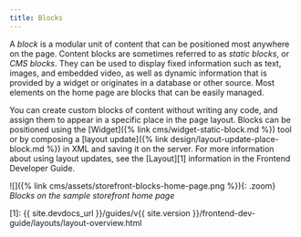 ```yaml
---
title: Blocks
---
```


A _block_ is a modular unit of content that can be positioned most anywhere on the page. Content blocks are sometimes referred to as _static blocks_, or _CMS blocks_. They can be used to display fixed information such as text, images, and embedded video, as well as dynamic information that is provided by a widget or originates in a database or other source. Most elements on the home page are blocks that can be easily managed.

You can create custom blocks of content without writing any code, and assign them to appear in a specific place in the page layout. Blocks can be positioned using the [Widget]({% link cms/widget-static-block.md %}) tool or by composing a [layout update]({% link design/layout-update-place-block.md %}) in XML and saving it on the server. For more information about using layout updates, see the [Layout][1] information in the Frontend Developer Guide.

![]({% link cms/assets/storefront-blocks-home-page.png %}){: .zoom}
_Blocks on the sample storefront home page_

[1]: {{ site.devdocs_url }}/guides/v{{ site.version }}/frontend-dev-guide/layouts/layout-overview.html